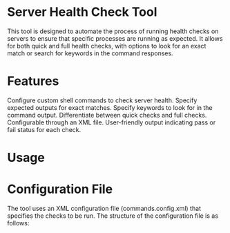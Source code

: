 # Server Health Check Tool

This tool is designed to automate the process of running health checks on servers to ensure that specific processes are running as expected. It allows for both quick and full health checks, with options to look for an exact match or search for keywords in the command responses.

# Features
Configure custom shell commands to check server health.
Specify expected outputs for exact matches.
Specify keywords to look for in the command output.
Differentiate between quick checks and full checks.
Configurable through an XML file.
User-friendly output indicating pass or fail status for each check.

# Usage
# Configuration File
The tool uses an XML configuration file (commands.config.xml) that specifies the checks to be run. The structure of the configuration file is as follows:
